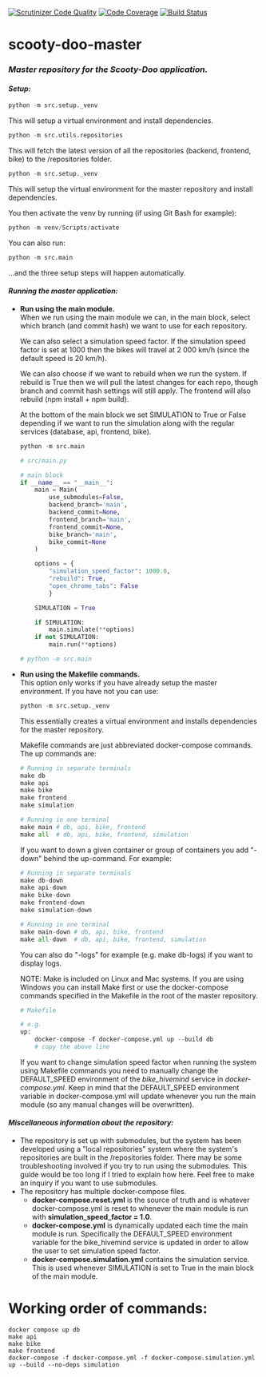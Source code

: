 [![Scrutinizer Code Quality](https://scrutinizer-ci.com/g/Scooty-Doo/scooty-doo-master/badges/quality-score.png?b=main)](https://scrutinizer-ci.com/g/Scooty-Doo/scooty-doo-master/?branch=main)
[![Code Coverage](https://scrutinizer-ci.com/g/Scooty-Doo/scooty-doo-master/badges/coverage.png?b=main)](https://scrutinizer-ci.com/g/Scooty-Doo/scooty-doo-master/?branch=main)
[![Build Status](https://scrutinizer-ci.com/g/Scooty-Doo/scooty-doo-master/badges/build.png?b=main)](https://scrutinizer-ci.com/g/Scooty-Doo/scooty-doo-master/build-status/main)

# scooty-doo-master
### ***Master repository for the Scooty-Doo application.***

#### *Setup:*
```python
python -m src.setup._venv
```

This will setup a virtual environment and install dependencies.

```python
python -m src.utils.repositories
```

This will fetch the latest version of all the repositories (backend, frontend, bike) to the /repositories folder.

```python
python -m src.setup._venv
```

This will setup the virtual environment for the master repository and install dependencies.

You then activate the venv by running (if using Git Bash for example):

```python
python -m venv/Scripts/activate
```

You can also run:

```python
python -m src.main
```

...and the three setup steps will happen automatically.

#### *Running the master application:*

- **Run using the main module.**  
    When we run using the main module we can, in the main block, select which branch (and commit hash) we want to use for each repository.

    We can also select a simulation speed factor. If the simulation speed factor is set at 1000 then the bikes will travel at 2 000 km/h (since the default speed is 20 km/h). 

    We can also choose if we want to rebuild when we run the system. If rebuild is True then we will pull the latest changes for each repo, though branch and commit hash settings will still apply. The frontend will also rebuild (npm install + npm build).

    At the bottom of the main block we set SIMULATION to True or False depending if we want to run the simulation along with the regular services (database, api, frontend, bike). 

    ```python
    python -m src.main
    ```

    ```python
    # src/main.py

    # main block
    if __name__ == "__main__":
        main = Main(
            use_submodules=False,
            backend_branch='main',
            backend_commit=None,
            frontend_branch='main',
            frontend_commit=None,
            bike_branch='main',
            bike_commit=None
        )

        options = {
            "simulation_speed_factor": 1000.0,
            "rebuild": True,
            "open_chrome_tabs": False
            }

        SIMULATION = True

        if SIMULATION:
            main.simulate(**options)
        if not SIMULATION:
            main.run(**options)

    # python -m src.main
    ```

- **Run using the Makefile commands.**  
    This option only works if you have already setup the master environment. If you have not you can use:

    ```python
    python -m src.setup._venv
    ```

    This essentially creates a virtual environment and installs dependencies for the master repository.

    Makefile commands are just abbreviated docker-compose commands. The up commands are:

    ```python
    # Running in separate terminals
    make db
    make api
    make bike
    make frontend
    make simulation

    # Running in one terminal
    make main # db, api, bike, frontend
    make all  # db, api, bike, frontend, simulation
    ```

    If you want to down a given container or group of containers you add "-down" behind the up-command. For example:


    ```python
    # Running in separate terminals
    make db-down
    make api-down
    make bike-down
    make frontend-down
    make simulation-down

    # Running in one terminal
    make main-down # db, api, bike, frontend
    make all-down  # db, api, bike, frontend, simulation
    ```
    You can also do "-logs" for example (e.g. make db-logs) if you want to display logs.

    NOTE: Make is included on Linux and Mac systems. If you are using Windows you can install Make first or use the docker-compose commands specified in the Makefile in the root of the master repository.
    ```python
    # Makefile

    # e.g.
    up:
        docker-compose -f docker-compose.yml up --build db
        # copy the above line
    ```

    If you want to change simulation speed factor when running the system using Makefile commands you need to manually change the DEFAULT_SPEED environment of the *bike_hivemind* service in *docker-compose.yml*. Keep in mind that the DEFAULT_SPEED environment variable in docker-compose.yml will update whenever you run the main module (so any manual changes will be overwritten).

#### *Miscellaneous information about the repository:*
- The repository is set up with submodules, but the system has been developed using a "local repositories" system where the system's repositories are built in the /repositories folder. There may be some troubleshooting involved if you try to run using the submodules. This guide would be too long if I tried to explain how here. Feel free to make an inquiry if you want to use submodules.
- The repository has multiple docker-compose files.
    - **docker-compose.reset.yml** is the source of truth and is whatever docker-compose.yml is reset to whenever the main module is run with **simulation_speed_factor = 1.0**.
    - **docker-compose.yml** is dynamically updated each time the main module is run. Specifically the DEFAULT_SPEED environment variable for the bike_hivemind service is updated in order to allow the user to set simulation speed factor.
    - **docker-compose.simulation.yml** contains the simulation service. This is used whenever SIMULATION is set to True in the main block of the main module.

# Working order of commands:

```
docker compose up db
make api
make bike
make frontend
docker-compose -f docker-compose.yml -f docker-compose.simulation.yml up --build --no-deps simulation
```
